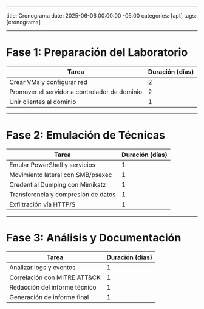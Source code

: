 
---
title: Cronograma
date: 2025-06-06 00:00:00 -05:00
categories: [apt]
tags: [cronograma]

---

# Fase 1: Preparación del Laboratorio 

| Tarea                                              | Duración (días) |
|----------------------------------------------------|-----------------|
| Crear VMs y configurar red                         | 2               | ✅ |
| Promover el servidor a controlador de dominio      | 2               | ✅ |
| Unir clientes al dominio                           | 1               |

---

# Fase 2: Emulación de Técnicas    

| Tarea                                              | Duración (días) |
|----------------------------------------------------|-----------------|
| Emular PowerShell y servicios                      | 1               |
| Movimiento lateral con SMB/psexec                  | 1               |
| Credential Dumping con Mimikatz                    | 1               |
| Transferencia y compresión de datos                | 1               |
| Exfiltración vía HTTP/S                            | 1               |

---

# Fase 3: Análisis y Documentación

| Tarea                                              |Duración (días) |
|----------------------------------------------------|----------------|
| Analizar logs y eventos                            | 1              |
| Correlación con MITRE ATT&CK                       | 1              |
| Redacción del informe técnico                      | 1              |
| Generación de informe final                        | 1              |
